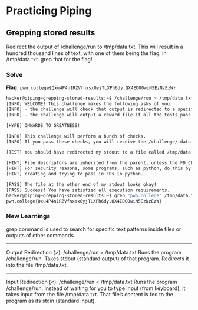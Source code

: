 # Practicing Piping

## Grepping stored results
Redirect the output of /challenge/run to /tmp/data.txt.
This will result in a hundred thousand lines of text, with one of them being the flag, in /tmp/data.txt.
grep that for the flag!

### Solve
**Flag:** `pwn.college{Qxu4P4n1RZVfnxsxOyjTLXPh6dy.QX4EDO0wiN5EzNzEzW}`

```bash
hacker@piping~grepping-stored-results:~$ /challenge/run > /tmp/data.txt
[INFO] WELCOME! This challenge makes the following asks of you:
[INFO] - the challenge will check that output is redirected to a specific file path : /tmp/data.txt
[INFO] - the challenge will output a reward file if all the tests pass : /challenge/.data.txt

[HYPE] ONWARDS TO GREATNESS!

[INFO] This challenge will perform a bunch of checks.
[INFO] If you pass these checks, you will receive the /challenge/.data.txt file.

[TEST] You should have redirected my stdout to a file called /tmp/data.txt. Checking...

[HINT] File descriptors are inherited from the parent, unless the FD_CLOEXEC is set by the parent on the file descriptor.
[HINT] For security reasons, some programs, such as python, do this by default in certain cases. Be careful if you are
[HINT] creating and trying to pass in FDs in python.

[PASS] The file at the other end of my stdout looks okay!
[PASS] Success! You have satisfied all execution requirements.
hacker@piping~grepping-stored-results:~$ grep "pwn.college" /tmp/data.txt
pwn.college{Qxu4P4n1RZVfnxsxOyjTLXPh6dy.QX4EDO0wiN5EzNzEzW}
```

### New Learnings
grep command is used to search for specific text patterns inside files or outputs of other commands. 
***
Output Redirection (>): /challenge/run > /tmp/data.txt
Runs the program /challenge/run.
Takes stdout (standard output) of that program.
Redirects it into the file /tmp/data.txt.

***
Input Redirection (<): /challenge/run < /tmp/data.txt
Runs the program /challenge/run.
Instead of waiting for you to type input (from keyboard), it takes input from the file /tmp/data.txt.
That file’s content is fed to the program as its stdin (standard input).
